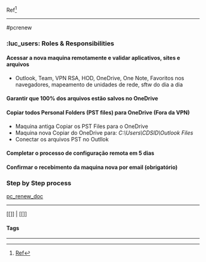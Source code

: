 Ref[^1]
***
#pcrenew 

### :luc_users: Roles & Responsibilities

#### Acessar a nova maquina remotamente e validar aplicativos, sites e arquivos
- Outlook, Team, VPN RSA, HOD, OneDrive, One Note, Favoritos nos navegadores, mapeamento de unidades de rede, sftw do dia a dia

#### Garantir que 100% dos arquivos estão salvos no OneDrive

#### Copiar todos Personal Folders (PST files) para OneDrive (Fora da VPN)

- Maquina antiga
	Copiar os PST Files para o OneDrive
- Maquina nova
	Copiar do OneDrive para:
	_C:\Users\CDSID\Outlook Files_
- Conectar os arquivos PST no Outllok

#### Completar o processo de configuração remota em 5 dias

#### Confirmar o recebimento da maquina nova por email (obrigatório)

### Step by Step process

[pc_renew_doc](https://azureford-my.sharepoint.com/my?id=%2Fpersonal%2Fwcampos5%5Fford%5Fcom%2FDocuments%2FBackup%5FMobile2%2FThis%20PC%2FDownloads%2FPc%20Renew%20Ford%20Cama%C3%A7ari%20%2D%20Configura%C3%A7%C3%A3o%20de%20Novos%20Computadores%2Epdf&parent=%2Fpersonal%2Fwcampos5%5Fford%5Fcom%2FDocuments%2FBackup%5FMobile2%2FThis%20PC%2FDownloads)


***
[[]] | [[]]
#### Tags
***
[^1]: [Ref](#)